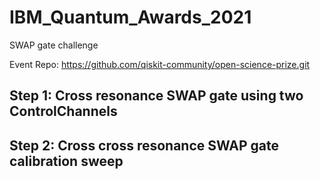 # IBM_Quantum_Awards_2021
SWAP gate challenge

Event Repo: https://github.com/qiskit-community/open-science-prize.git


## Step 1: Cross resonance SWAP gate using two ControlChannels

## Step 2: Cross cross resonance SWAP gate calibration sweep